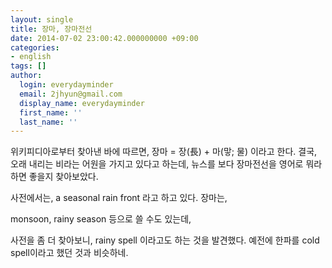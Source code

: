 ```yaml
---
layout: single
title: 장마, 장마전선
date: 2014-07-02 23:00:42.000000000 +09:00
categories:
- english
tags: []
author:
  login: everydayminder
  email: 2jhyun@gmail.com
  display_name: everydayminder
  first_name: ''
  last_name: ''
---
```

위키피디아로부터 찾아낸 바에 따르면,
장마 = 장(長) + 마(맣; 물) 이라고 한다.
결국, 오래 내리는 비라는 어원을 가지고 있다고 하는데, 뉴스를 보다 장마전선을 영어로 뭐라 하면 좋을지 찾아보았다.

사전에서는, a seasonal rain front 라고 하고 있다.
장마는,

monsoon, rainy season 등으로 쓸 수도 있는데,

사전을 좀 더 찾아보니, rainy spell 이라고도 하는 것을 발견했다.
예전에 한파를 cold spell이라고 했던 것과 비슷하네.

